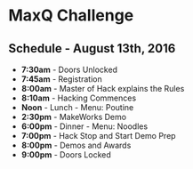 # MaxQ Challenge

## Schedule - August 13th, 2016
 - **7:30am** - Doors Unlocked
 - **7:45am** - Registration
 - **8:00am** - Master of Hack explains the Rules
 - **8:10am** - Hacking Commences
 - **Noon**   - Lunch - Menu: Poutine
 - **2:30pm** - MakeWorks Demo
 - **6:00pm** - Dinner - Menu: Noodles
 - **7:00pm** - Hack Stop and Start Demo Prep
 - **8:00pm** - Demos and Awards
 - **9:00pm** - Doors Locked
